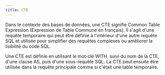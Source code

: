 ```yaml
---
title: CTE
---
```


Dans le contexte des bases de données, une CTE signifie Common Table Expression (Expression de Table Commune en français). Il s'agit d'une requête temporaire qui peut être définie à l'intérieur d'une autre requête SQL et utilisée pour simplifier des requêtes complexes ou améliorer la lisibilité du code SQL.

Une CTE est définie en utilisant le mot-clé WITH, suivi du nom de la CTE, d'une clause AS, puis d'une sous-requête SQL. La CTE peut ensuite être utilisée dans la requête principale comme si c'était une table temporaire.
